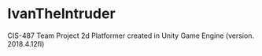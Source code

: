 # IvanTheIntruder
CIS-487 Team Project 2d Platformer created in Unity Game Engine (version. 2018.4.12fl)
